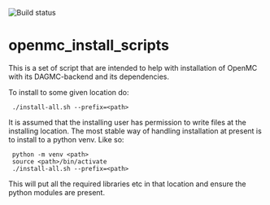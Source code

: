 ![Build status](https://github.com/openmsr/openmc_install_scripts/actions/workflows/build_from_source_on_Debian.yml/badge.svg)

# openmc_install_scripts

This is a set of script that are intended to help
with installation of OpenMC with its DAGMC-backend and its
dependencies.

To install to some given location do:
```
 ./install-all.sh --prefix=<path>
```

It is assumed that the installing user has permission to write files
at the installing location.
The most stable way of handling installation at present is to
install to a python venv. Like so:
```
 python -m venv <path>
 source <path>/bin/activate
 ./install-all.sh --prefix=<path>
```

This will put all the required libraries etc in that location and ensure the python modules are present.

